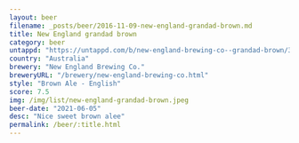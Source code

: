 ```yaml
---
layout: beer
filename: _posts/beer/2016-11-09-new-england-grandad-brown.md
title: New England grandad brown
category: beer
untappd: "https://untappd.com/b/new-england-brewing-co--grandad-brown/3842714"
country: "Australia"
brewery: "New England Brewing Co."
breweryURL: "/brewery/new-england-brewing-co.html"
style: "Brown Ale - English"
score: 7.5
img: /img/list/new-england-grandad-brown.jpeg
beer-date: "2021-06-05"
desc: "Nice sweet brown alee"
permalink: /beer/:title.html
---
```

